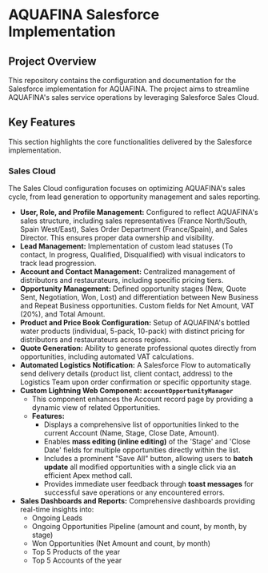 # AQUAFINA Salesforce Implementation

## Project Overview

This repository contains the configuration and documentation for the Salesforce implementation for AQUAFINA. The project aims to streamline AQUAFINA's sales service operations by leveraging Salesforce Sales Cloud. 

## Key Features

This section highlights the core functionalities delivered by the Salesforce implementation.

### Sales Cloud

The Sales Cloud configuration focuses on optimizing AQUAFINA's sales cycle, from lead generation to opportunity management and sales reporting.

* **User, Role, and Profile Management:** Configured to reflect AQUAFINA's sales structure, including sales representatives (France North/South, Spain West/East), Sales Order Department (France/Spain), and Sales Director. This ensures proper data ownership and visibility.
* **Lead Management:** Implementation of custom lead statuses (To contact, In progress, Qualified, Disqualified) with visual indicators to track lead progression.
* **Account and Contact Management:** Centralized management of distributors and restaurateurs, including specific pricing tiers.
* **Opportunity Management:** Defined opportunity stages (New, Quote Sent, Negotiation, Won, Lost) and differentiation between New Business and Repeat Business opportunities. Custom fields for Net Amount, VAT (20%), and Total Amount.
* **Product and Price Book Configuration:** Setup of AQUAFINA's bottled water products (individual, 5-pack, 10-pack) with distinct pricing for distributors and restaurateurs across regions.
* **Quote Generation:** Ability to generate professional quotes directly from opportunities, including automated VAT calculations.
* **Automated Logistics Notification:** A Salesforce Flow to automatically send delivery details (product list, client contact, address) to the Logistics Team upon order confirmation or specific opportunity stage.
* **Custom Lightning Web Component: `accountOpportunityManager`**
    * This component enhances the Account record page by providing a dynamic view of related Opportunities.
    * **Features:**
        * Displays a comprehensive list of opportunities linked to the current Account (Name, Stage, Close Date, Amount).
        * Enables **mass editing (inline editing)** of the 'Stage' and 'Close Date' fields for multiple opportunities directly within the list.
        * Includes a prominent "Save All" button, allowing users to **batch update** all modified opportunities with a single click via an efficient Apex method call.
        * Provides immediate user feedback through **toast messages** for successful save operations or any encountered errors.
* **Sales Dashboards and Reports:** Comprehensive dashboards providing real-time insights into:
    * Ongoing Leads
    * Ongoing Opportunities Pipeline (amount and count, by month, by stage)
    * Won Opportunities (Net Amount and count, by month)
    * Top 5 Products of the year
    * Top 5 Accounts of the year
